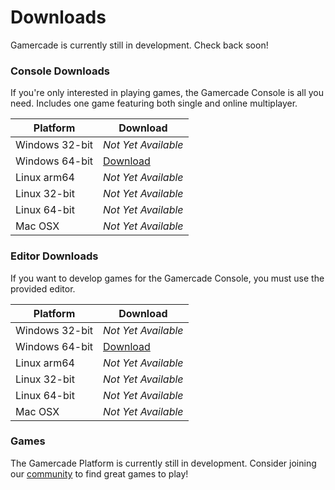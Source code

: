 # Downloads

Gamercade is currently still in development. Check back soon!

### Console Downloads

If you're only interested in playing games, the Gamercade Console is all you need. Includes one game featuring both single and online multiplayer.

| Platform | Download |
| --- | --- |
| Windows 32-bit | *Not Yet Available* |
| Windows 64-bit | [Download](/releases/gamercade_console.zip) |
| Linux arm64 | *Not Yet Available* |
| Linux 32-bit | *Not Yet Available* |
| Linux 64-bit | *Not Yet Available* |
| Mac OSX | *Not Yet Available* |

### Editor Downloads

If you want to develop games for the Gamercade Console, you must use the provided editor.

| Platform | Download |
| --- | --- |
| Windows 32-bit | *Not Yet Available* |
| Windows 64-bit | [Download](/releases/gamercade_editor.zip) |
| Linux arm64 | *Not Yet Available* |
| Linux 32-bit | *Not Yet Available* |
| Linux 64-bit | *Not Yet Available* |
| Mac OSX | *Not Yet Available* |

### Games

The Gamercade Platform is currently still in development. Consider joining our [community](/community) to find great games to play!